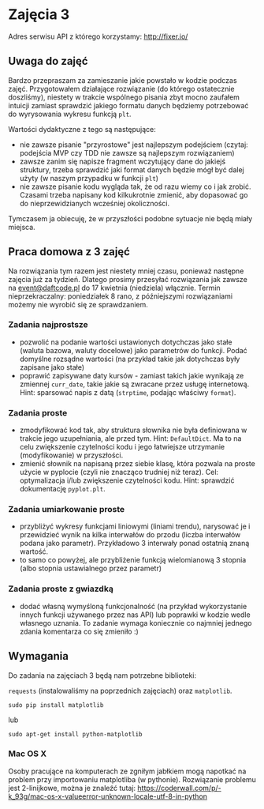 # Zajęcia 3

Adres serwisu API z którego korzystamy: http://fixer.io/

## Uwaga do zajęć
Bardzo przepraszam za zamieszanie jakie powstało w kodzie podczas zajęć.
Przygotowałem działające rozwiązanie (do którego ostatecznie doszliśmy),
niestety w trakcie wspólnego pisania zbyt mocno zaufałem intuicji zamiast
sprawdzić jakiego formatu danych będziemy potrzebować do wyrysowania wykresu
funkcją `plt`.

Wartości dydaktyczne z tego są następujące:

+ nie zawsze pisanie "przyrostowe" jest najlepszym podejściem (czytaj: podejścia
  MVP czy TDD nie zawsze są najlepszym rozwiązaniem)
+ zawsze zanim się napisze fragment wczytujący dane do jakiejś struktury, trzeba
  sprawdzić jaki format danych będzie mógł być dalej użyty (w naszym przypadku
  w funkcji `plt`)
+ nie zawsze pisanie kodu wygląda tak, że od razu wiemy co i jak zrobić. Czasami
  trzeba napisany kod kilkukrotnie zmienić, aby dopasować go do nieprzewidzianych
  wcześniej okoliczności.

Tymczasem ja obiecuję, że w przyszłości podobne sytuacje nie będą miały miejsca.

## Praca domowa z 3 zajęć

Na rozwiązania tym razem jest niestety mniej czasu, ponieważ następne zajęcia
już za tydzień. Dlatego prosimy przesyłać rozwiązania jak zawsze na
event@daftcode.pl do 17 kwietnia (niedziela) włącznie. Termin nieprzekraczalny:
poniedziałek 8 rano, z późniejszymi rozwiązaniami możemy nie wyrobić się ze
sprawdzaniem.

### Zadania najprostsze

- pozwolić na podanie wartości ustawionych dotychczas jako stałe (waluta
  bazowa, waluty docelowe) jako parametrów do funkcji. Podać domyślne rozsądne
  wartości (na przykład takie jak dotychczas były zapisane jako stałe)
- poprawić zapisywane daty kursów - zamiast takich jakie wynikają ze zmiennej
  `curr_date`, takie jakie są zwracane przez usługę internetową.
  Hint: sparsować napis z datą (`strptime`, podając właściwy `format`).

### Zadania proste

- zmodyfikować kod tak, aby struktura słownika nie była definiowana w trakcie
  jego uzupełniania, ale przed tym. Hint: `DefaultDict`. Ma to na celu
  zwiększenie czytelności kodu i jego łatwiejsze utrzymanie (modyfikowanie) w
  przyszłości.
- zmienić słownik na napisaną przez siebie klasę, która pozwala na proste użycie
  w pyplocie (czyli nie znacząco trudniej niż teraz). Cel: optymalizacja i/lub
  zwiększenie czytelności kodu. Hint: sprawdzić dokumentację `pyplot.plt`.

### Zadania umiarkowanie proste

- przybliżyć wykresy funkcjami liniowymi (liniami trendu), narysować je i
  przewidzieć wynik na kilka interwałów do przodu (liczba interwałów podana jako
  parametr). Przykładowo 3 interwały ponad ostatnią znaną wartość.
- to samo co powyżej, ale przybliżenie funkcją wielomianową 3 stopnia (albo
  stopnia ustawialnego przez parametr)

### Zadania proste z gwiazdką

- dodać własną wymyśloną funkcjonalność (na przykład wykorzystanie innych
  funkcji używanego przez nas API) lub poprawki w kodzie wedle własnego uznania.
  To zadanie wymaga koniecznie co najmniej jednego zdania komentarza co się
  zmieniło :)


## Wymagania
Do zadania na zajęciach 3 będą nam potrzebne biblioteki:

`requests` (instalowaliśmy na poprzednich zajęciach) oraz `matplotlib`.
```
sudo pip install matplotlib
```
lub
```
sudo apt-get install python-matplotlib
```

### Mac OS X

Osoby pracujące na komputerach ze zgniłym jabłkiem mogą napotkać na problem przy
importowaniu matplotliba (w pythonie). Rozwiązanie problemu jest 2-linijkowe,
można je znaleźć tutaj:
https://coderwall.com/p/-k_93g/mac-os-x-valueerror-unknown-locale-utf-8-in-python
